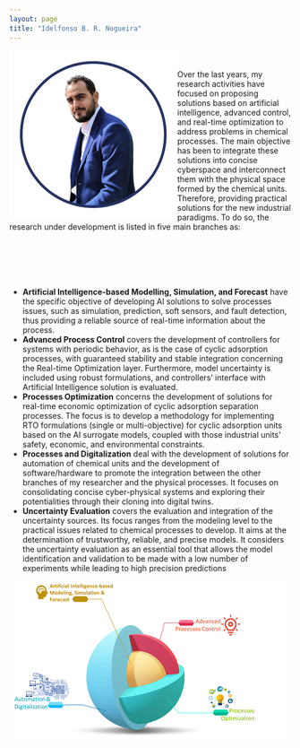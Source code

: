 ```yaml
---
layout: page
title: "Idelfonso B. R. Nogueira"
---
```

<img align="left" src="idelfonso.png"> 

<br /> <br /> Over the last years, my research activities have focused on proposing solutions based on artificial intelligence, advanced control, and real-time optimization to address problems in chemical processes. The main objective has been to integrate these solutions into concise cyberspace and interconnect them with the physical space formed by the chemical units. Therefore, providing practical solutions for the new industrial paradigms. To do so, the research under development is listed in five main branches as:
<br /> 
<br /> 
<br /> 
<br /> 
<br /> 
<br />
- **Artificial Intelligence-based Modelling, Simulation, and Forecast** have the specific objective of developing AI solutions to solve processes issues, such as simulation, prediction, soft sensors, and fault detection, thus providing a reliable source of real-time information about the process.
- **Advanced Process Control** covers the development of controllers for systems with periodic behavior, as is the case of cyclic adsorption processes, with guaranteed stability and stable integration concerning the Real-time Optimization layer. Furthermore, model uncertainty is included using robust formulations, and controllers’ interface with Artificial Intelligence solution is evaluated.
- **Processes Optimization** concerns the development of solutions for real-time economic optimization of cyclic adsorption separation processes. The focus is to develop a methodology for implementing RTO formulations (single or multi-objective) for cyclic adsorption units based on the AI surrogate models, coupled with those industrial units' safety, economic, and environmental constraints. 
- **Processes and Digitalization** deal with the development of solutions for automation of chemical units and the development of software/hardware to promote the integration between the other branches of my researcher and the physical processes. It focuses on consolidating concise cyber-physical systems and exploring their potentialities through their cloning into digital twins.
- **Uncertainty Evaluation** covers the evaluation and integration of the uncertainty sources. Its focus ranges from the modeling level to the practical issues related to chemical processes to develop. It aims at the determination of trustworthy, reliable, and precise models. It considers the uncertainty evaluation as an essential tool that allows the model identification and validation to be made with a low number of experiments while leading to high precision predictions

<center><img src="home.png"></center>
  
